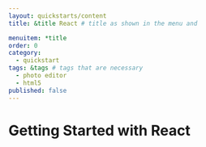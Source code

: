 ```yaml
---
layout: quickstarts/content
title: &title React # title as shown in the menu and 

menuitem: *title
order: 0
category: 
  - quickstart
tags: &tags # tags that are necessary
  - photo editor 
  - html5
published: false
---
```


# Getting Started with React
